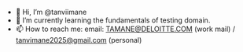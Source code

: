 - 👋 Hi, I’m @tanviimane
- 🌱 I’m currently learning the fundamentals of testing domain.
- 📫 How to reach me: email: TAMANE@DELOITTE.COM (work mail) / tanvimane2025@gmail.com (personal)

<!---
tanviimane/tanviimane is a ✨ special ✨ repository because its `README.md` (this file) appears on your GitHub profile.
You can click the Preview link to take a look at your changes.
--->
